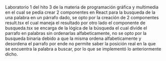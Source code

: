Laboratorio 1 del hito 3 de la materia de programación gráfica y multimedia en el cual se pedía crear 2
componentes en React para la busqueda de la 
una palabra en un párrafo dado, se opto por la creación de 2 componentes result.tsx el cual maneja el resultado 
por otro lado el componente de busqueda.tsx se encarga de la lógica de la búsqueda el cual divide el parrafo en palabras sin 
ordenarlas alfabeticamente, no se opto por la busqueda binaria debido a que la misma ordena alfabeticamente 
y desordena el parrafo por ende no permite saber la posición real en la que se encuentra la palabra a buscar,
por lo que se implementó lo anteriormente dicho. 
